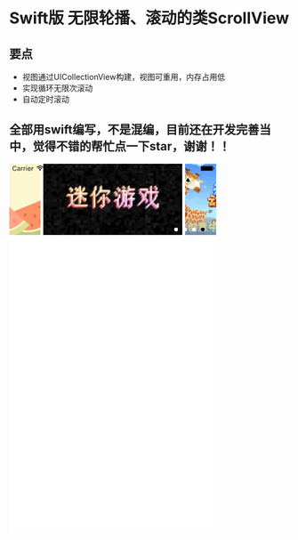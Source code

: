 # Swift版 无限轮播、滚动的类ScrollView


## 要点
  - 视图通过UICollectionView构建，视图可重用，内存占用低
  - 实现循环无限次滚动
  - 自动定时滚动


## 全部用swift编写，不是混编，目前还在开发完善当中，觉得不错的帮忙点一下star，谢谢！！

![iPhone 6](GIF/test.gif "iPhone")
